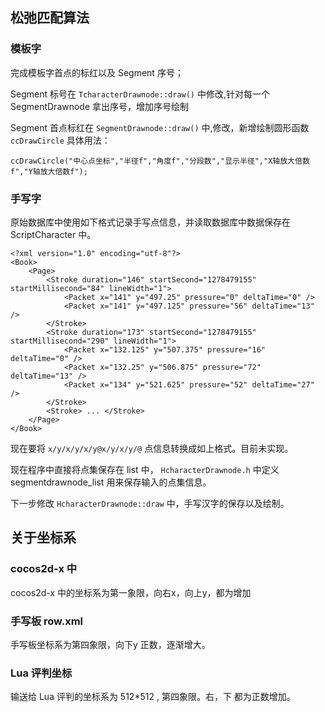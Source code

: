 
## 松弛匹配算法

### 模板字

完成模板字首点的标红以及 Segment 序号；

Segment 标号在 `TcharacterDrawnode::draw()` 中修改,针对每一个 SegmentDrawnode 拿出序号，增加序号绘制

Segment 首点标红在 `SegmentDrawnode::draw()` 中,修改，新增绘制圆形函数 `ccDrawCircle` 具体用法：

	ccDrawCircle("中心点坐标","半径f","角度f","分段数","显示半径","X轴放大倍数f","Y轴放大倍数f");  

### 手写字

原始数据库中使用如下格式记录手写点信息，并读取数据库中数据保存在 ScriptCharacter 中。

	<?xml version="1.0" encoding="utf-8"?>
	<Book>
		<Page>
			<Stroke duration="146" startSecond="1278479155" startMillisecond="84" lineWidth="1">
				<Packet x="141" y="497.25" pressure="0" deltaTime="0" />
				<Packet x="141" y="497.125" pressure="56" deltaTime="13" />
			</Stroke>
			<Stroke duration="173" startSecond="1278479155" startMillisecond="290" lineWidth="1">
				<Packet x="132.125" y="507.375" pressure="16" deltaTime="0" />
				<Packet x="132.25" y="506.875" pressure="72" deltaTime="13" />
				<Packet x="134" y="521.625" pressure="52" deltaTime="27" />
			</Stroke>
			<Stroke> ... </Stroke>
		</Page>
	</Book>

现在要将  `x/y/x/y/x/y@x/y/x/y/@` 点信息转换成如上格式。目前未实现。

现在程序中直接将点集保存在 list 中， `HcharacterDrawnode.h` 中定义 segmentdrawnode_list 用来保存输入的点集信息。

下一步修改 `HcharacterDrawnode::draw` 中，手写汉字的保存以及绘制。

## 关于坐标系

### cocos2d-x 中

cocos2d-x 中的坐标系为第一象限，向右x，向上y，都为增加


### 手写板 row.xml

手写板坐标系为第四象限，向下y 正数，逐渐增大。

### Lua 评判坐标

输送给 Lua 评判的坐标系为 512*512 , 第四象限。右，下 都为正数增加。


